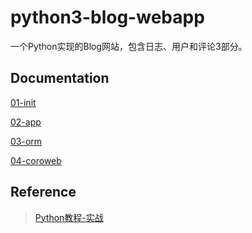 # python3-blog-webapp
一个Python实现的Blog网站，包含日志、用户和评论3部分。
## Documentation
[01-init](./docs/01-init_env.md)

[02-app](./docs/02-app.md)

[03-orm](./docs/03-orm.md)

[04-coroweb](./docs/04-coroweb.md)
## Reference
>[Python教程-实战](https://www.liaoxuefeng.com/wiki/0014316089557264a6b348958f449949df42a6d3a2e542c000/001432170876125c96f6cc10717484baea0c6da9bee2be4000)

